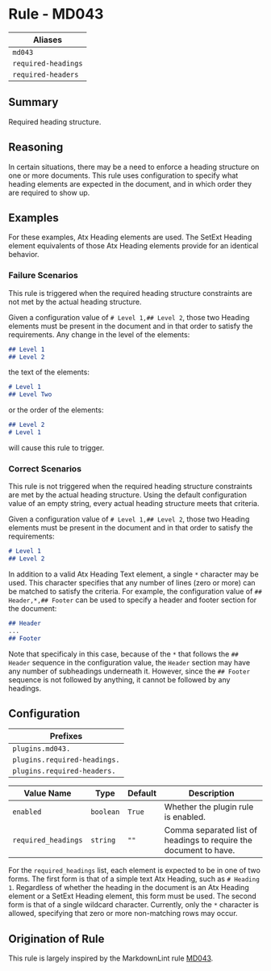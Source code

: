# Rule - MD043

| Aliases |
| --- |
| `md043` |
| `required-headings` |
| `required-headers` |

## Summary

Required heading structure.

## Reasoning

In certain situations, there may be a need to enforce a heading structure
on one or more documents.  This rule uses configuration to specify
what heading elements are expected in the document, and in which order
they are required to show up.

## Examples

For these examples, Atx Heading elements are used.  The SetExt Heading
element equivalents of those Atx Heading elements provide for an identical
behavior.

### Failure Scenarios

This rule is triggered when the required heading structure constraints
are not met by the actual heading structure.

Given a configuration value of `# Level 1,## Level 2`, those two Heading elements
must be present in the document and in that order to satisfy the requirements.
Any change in the level of the elements:

```Markdown
## Level 1
## Level 2
```

the text of the elements:

```Markdown
# Level 1
## Level Two
```

or the order of the elements:

```Markdown
## Level 2
# Level 1
```

will cause this rule to trigger.

### Correct Scenarios

This rule is not triggered when the required heading structure constraints
are met by the actual heading structure.  Using the default configuration
value of an empty string, every actual heading structure meets that criteria.

Given a configuration value of `# Level 1,## Level 2`, those two Heading elements
must be present in the document and in that order to satisfy the requirements:

```Markdown
# Level 1
## Level 2
```

In addition to a valid Atx Heading Text element, a single `*` character may
be used.  This character specifies that any number of lines (zero or more)
can be matched to satisfy the criteria.  For example, the configuration value
of `## Header,*,## Footer` can be used to specify a header and footer section for the document:

```Markdown
## Header
...
## Footer
```

Note that specificaly in this case, because of the `*` that follows the
`## Header` sequence in the configuration value, the `Header` section may have
any number of subheadings underneath it.  However, since the `## Footer`
sequence is not followed by anything, it cannot be followed by any headings.

## Configuration

| Prefixes |
| --- |
| `plugins.md043.` |
| `plugins.required-headings.` |
| `plugins.required-headers.` |

| Value Name | Type | Default | Description |
| -- | -- | -- | -- |
| `enabled` | `boolean` | `True` | Whether the plugin rule is enabled. |
| `required_headings` | `string` | `""` | Comma separated list of headings to require the document to have. |

For the `required_headings` list, each element is expected to be in one
of two forms.  The first form is that of a simple text Atx Heading, such as
`# Heading 1`.  Regardless of whether the heading in the document is an
Atx Heading element or a SetExt Heading element, this form must be used.
The second form is that of a single wildcard character.  Currently, only
the `*` character is allowed, specifying that zero or more non-matching
rows may occur.

## Origination of Rule

This rule is largely inspired by the MarkdownLint rule
[MD043](https://github.com/DavidAnson/markdownlint/blob/main/doc/Rules.md#md043---required-heading-structure).
